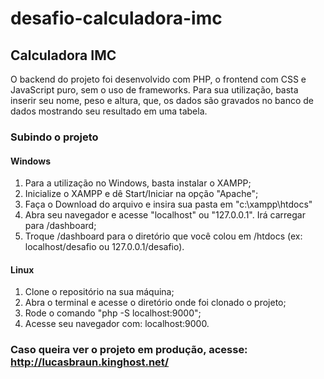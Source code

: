 # desafio-calculadora-imc

## Calculadora IMC

O backend do projeto foi desenvolvido com PHP, o frontend com CSS e JavaScript puro, sem o uso de frameworks. Para sua utilização, basta inserir seu nome, peso e altura, que, os dados são gravados no banco de dados mostrando seu resultado em uma tabela.

### Subindo o projeto

#### Windows

1) Para a utilização no Windows, basta instalar o XAMPP;
2) Inicialize o XAMPP e dê Start/Iniciar na opção "Apache";
3) Faça o Download do arquivo e insira sua pasta em "c:\xampp\htdocs\"
4) Abra seu navegador e acesse "localhost" ou "127.0.0.1". Irá carregar para /dashboard;
5) Troque /dashboard para o diretório que você colou em /htdocs (ex: localhost/desafio ou 127.0.0.1/desafio).

#### Linux

1) Clone o repositório na sua máquina;
2) Abra o terminal e acesse o diretório onde foi clonado o projeto;
3) Rode o comando "php -S localhost:9000";
4) Acesse seu navegador com: localhost:9000.

### Caso queira ver o projeto em produção, acesse: http://lucasbraun.kinghost.net/
